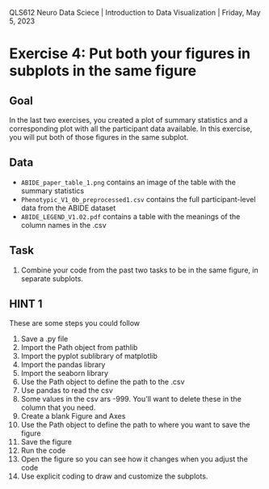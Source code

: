 QLS612 Neuro Data Sciece | Introduction to Data Visualization | Friday, May 5, 2023

# Exercise 4: Put both your figures in subplots in the same figure

## Goal
In the last two exercises, you created a plot of summary statistics and a corresponding plot with all the participant data available.
In this exercise, you will put both of those figures in the same subplot.

## Data
- `ABIDE_paper_table_1.png` contains an image of the table with the summary statistics
- `Phenotypic_V1_0b_preprocessed1.csv` contains the full participant-level data from the ABIDE dataset
- `ABIDE_LEGEND_V1.02.pdf` contains a table with the meanings of the column names in the .csv

## Task
1. Combine your code from the past two tasks to be in the same figure, in separate subplots.

## HINT 1
These are some steps you could follow
1. Save a .py file
2. Import the Path object from pathlib
3. Import the pyplot sublibrary of matplotlib
4. Import the pandas library
5. Import the seaborn library
6. Use the Path object to define the path to the .csv
7. Use pandas to read the csv
8. Some values in the csv ars -999. You'll want to delete these in the column that you need.
9. Create a blank Figure and Axes
10.  Use the Path object to define the path to where you want to save the figure
11.  Save the figure
12.  Run the code
13.  Open the figure so you can see how it changes when you adjust the code
14.  Use explicit coding to draw and customize the subplots.

